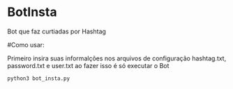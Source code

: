# BotInsta
Bot que faz curtiadas por Hashtag

#Como usar: 

Primeiro insira suas informalções nos arquivos de configuração hashtag.txt, password.txt e user.txt ao fazer isso é só executar o Bot
```python
python3 bot_insta.py
```
